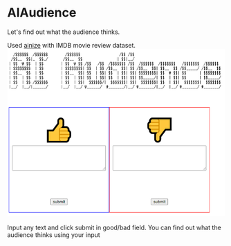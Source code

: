 # AIAudience
Let's find out what the audience thinks.

Used [ainize](https://ainize.ai/) with IMDB movie review dataset.
![screenshot](./img/1.png)

Input any text and click submit in good/bad field.
You can find out what the audience thinks using your input
